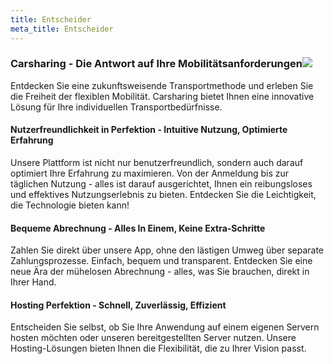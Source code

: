 ```yaml
---
title: Entscheider
meta_title: Entscheider
---
```


### **Carsharing - Die Antwort auf Ihre Mobilitätsanforderungen**![](/We3ve-15.png)

Entdecken Sie eine zukunftsweisende Transportmethode und erleben Sie die Freiheit der flexiblen Mobilität. Carsharing bietet Ihnen eine innovative Lösung für Ihre individuellen Transportbedürfnisse.

#### **Nutzerfreundlichkeit in Perfektion - Intuitive Nutzung, Optimierte Erfahrung**

Unsere Plattform ist nicht nur benutzerfreundlich, sondern auch darauf optimiert Ihre Erfahrung zu maximieren. Von der Anmeldung bis zur täglichen Nutzung - alles ist darauf ausgerichtet, Ihnen ein reibungsloses und effektives Nutzungserlebnis zu bieten.
Entdecken Sie die Leichtigkeit, die Technologie bieten kann!

#### **Bequeme Abrechnung - Alles In Einem, Keine Extra-Schritte**

Zahlen Sie direkt über unsere App, ohne den lästigen Umweg über separate Zahlungsprozesse. Einfach, bequem und transparent. Entdecken Sie eine neue Ära der mühelosen Abrechnung - alles, was Sie brauchen, direkt in Ihrer Hand.

#### **Hosting Perfektion - Schnell, Zuverlässig, Effizient**

Entscheiden Sie selbst, ob Sie Ihre Anwendung auf einem eigenen Servern hosten möchten oder unseren bereitgestellten Server nutzen. Unsere Hosting-Lösungen bieten Ihnen die Flexibilität, die zu Ihrer Vision passt.
